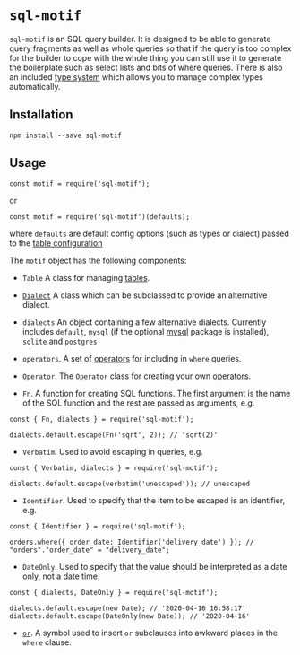 # `sql-motif`

`sql-motif` is an SQL query builder. It is designed to be able to generate query fragments as well as whole queries so that if the query is too complex for the builder to
cope with the whole thing you can still use it to generate the boilerplate such as select lists and bits of where queries. There is also an included [type system](./types.md)
which allows you to manage complex types automatically.

## Installation

```
npm install --save sql-motif
```

## Usage

```
const motif = require('sql-motif');
```

or

```
const motif = require('sql-motif')(defaults);
```

where `defaults` are default config options (such as types or dialect) passed to the [table configuration](./table.md)

The `motif` object has the following components:

* `Table` A class for managing [tables](./table.md).

* [`Dialect`](./dialect) A class which can be subclassed to provide an alternative dialect.

* `dialects` An object containing a few alternative dialects. Currently includes `default`, `mysql` (if the optional [mysql](https://www.npmjs.com/package/mysql)
package is installed), `sqlite` and `postgres`

* `operators`. A set of [operators](./operators.md) for including in `where` queries.

* `Operator`. The `Operator` class for creating your own [operators](./operators.md).

* `Fn`. A function for creating SQL functions. The first argument is the name of the SQL function and the rest are passed as arguments, e.g.

```
const { Fn, dialects } = require('sql-motif');

dialects.default.escape(Fn('sqrt', 2)); // 'sqrt(2)'
```

* `Verbatim`. Used to avoid escaping in queries, e.g.

```
const { Verbatim, dialects } = require('sql-motif');

dialects.default.escape(verbatim('unescaped')); // unescaped
```
* `Identifier`. Used to specify that the item to be escaped is an identifier, e.g.

```
const { Identifier } = require('sql-motif');

orders.where({ order_date: Identifier('delivery_date') }); // "orders"."order_date" = "delivery_date";
```

* `DateOnly`. Used to specify that the value should be interpreted as a date only, not a date time.

```
const { dialects, DateOnly } = require('sql-motif');

dialects.default.escape(new Date); // '2020-04-16 16:58:17'
dialects.default.escape(DateOnly(new Date)); // '2020-04-16'
```

* [`or`](./or). A symbol used to insert `or` subclauses into awkward places in the `where` clause.

